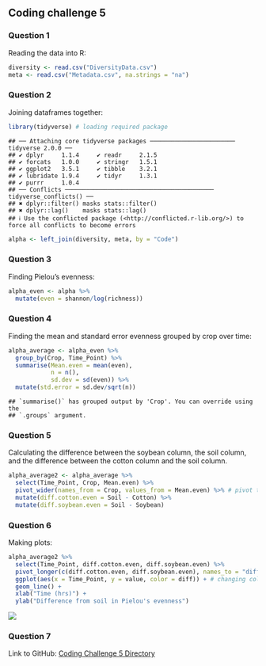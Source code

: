 ## Coding challenge 5

### Question 1

Reading the data into R:

``` r
diversity <- read.csv("DiversityData.csv")
meta <- read.csv("Metadata.csv", na.strings = "na")
```

### Question 2

Joining dataframes together:

``` r
library(tidyverse) # loading required package
```

    ## ── Attaching core tidyverse packages ──────────────────────── tidyverse 2.0.0 ──
    ## ✔ dplyr     1.1.4     ✔ readr     2.1.5
    ## ✔ forcats   1.0.0     ✔ stringr   1.5.1
    ## ✔ ggplot2   3.5.1     ✔ tibble    3.2.1
    ## ✔ lubridate 1.9.4     ✔ tidyr     1.3.1
    ## ✔ purrr     1.0.4     
    ## ── Conflicts ────────────────────────────────────────── tidyverse_conflicts() ──
    ## ✖ dplyr::filter() masks stats::filter()
    ## ✖ dplyr::lag()    masks stats::lag()
    ## ℹ Use the conflicted package (<http://conflicted.r-lib.org/>) to force all conflicts to become errors

``` r
alpha <- left_join(diversity, meta, by = "Code")
```

### Question 3

Finding Pielou’s evenness:

``` r
alpha_even <- alpha %>%
  mutate(even = shannon/log(richness))
```

### Question 4

Finding the mean and standard error evenness grouped by crop over time:

``` r
alpha_average <- alpha_even %>%
  group_by(Crop, Time_Point) %>%
  summarise(Mean.even = mean(even),
            n = n(),
            sd.dev = sd(even)) %>%
  mutate(std.error = sd.dev/sqrt(n))
```

    ## `summarise()` has grouped output by 'Crop'. You can override using the
    ## `.groups` argument.

### Question 5

Calculating the difference between the soybean column, the soil column,
and the difference between the cotton column and the soil column.

``` r
alpha_average2 <- alpha_average %>%
  select(Time_Point, Crop, Mean.even) %>%
  pivot_wider(names_from = Crop, values_from = Mean.even) %>% # pivot to wide format
  mutate(diff.cotton.even = Soil - Cotton) %>%
  mutate(diff.soybean.even = Soil - Soybean)
```

### Question 6

Making plots:

``` r
alpha_average2 %>%
  select(Time_Point, diff.cotton.even, diff.soybean.even) %>%
  pivot_longer(c(diff.cotton.even, diff.soybean.even), names_to = "diff") %>%
  ggplot(aes(x = Time_Point, y = value, color = diff)) + # changing color to 'diff' variable
  geom_line() +
  xlab("Time (hrs)") +
  ylab("Difference from soil in Pielou's evenness")
```

![](Coding-Challenge-5_files/figure-gfm/unnamed-chunk-6-1.png)<!-- -->

### Question 7

Link to GitHub: [Coding Challenge 5
Directory](https://github.com/sarahbatten/PLPA6820)
